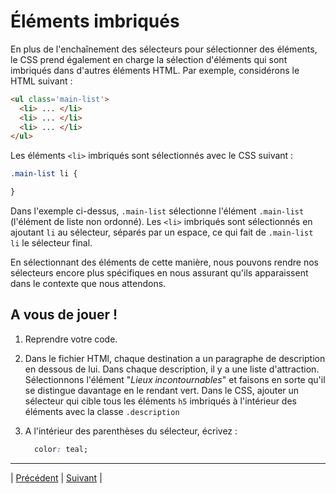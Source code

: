 # Éléments imbriqués

En plus de l'enchaînement des sélecteurs pour sélectionner des éléments, le CSS prend également en charge la sélection d'éléments qui sont imbriqués dans d'autres éléments HTML. 
Par exemple, considérons le HTML suivant :

```html
<ul class='main-list'>
  <li> ... </li>
  <li> ... </li>
  <li> ... </li>
</ul>
```

Les éléments `<li>` imbriqués sont sélectionnés avec le CSS suivant :

```css
.main-list li {

}
```

Dans l'exemple ci-dessus, `.main-list` sélectionne l'élément `.main-list` (l'élément de liste non ordonné).
Les `<li>` imbriqués sont sélectionnés en ajoutant `li` au sélecteur, séparés par un espace, ce qui fait de `.main-list li` le sélecteur final.

En sélectionnant des éléments de cette manière, nous pouvons rendre nos sélecteurs encore plus spécifiques en nous assurant qu'ils apparaissent dans le contexte que nous attendons.

## A vous de jouer !

1. Reprendre votre code.

2. Dans le fichier HTMl, chaque destination a un paragraphe de description en dessous de lui. Dans chaque description, il y a une liste d'attraction.
Sélectionnons l'élément "*Lieux incontournables*" et faisons en sorte qu'il se distingue davantage en le rendant vert.
  Dans le CSS, ajouter un sélecteur qui cible tous les éléments `h5` imbriqués à l'intérieur des éléments avec la classe `.description`

3. A l'intérieur des parenthèses du sélecteur, écrivez :
    ```css
      color: teal;
    ```

___

| [Précédent](./11-enchainement-selecteurs.md)       | [Suivant](./13-enchainement-spécificité.md)        |
